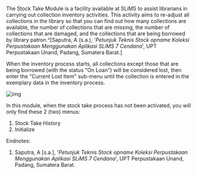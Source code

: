 The Stock Take Module is a facility available at SLiMS to assist librarians in carrying out collection inventory activities. This activity aims to re-adjust all collections in the library so that you can find out how many collections are available, the number of collections that are missing, the number of collections that are damaged, and the collections that are being borrowed by library patron.^[Saputra, A (s.a.), '*Petunjuk Teknis Stock opname Koleksi Perpustakaan Menggunakan Aplikasi SLiMS 7 Cendana*', UPT Perpustakaan Unand, Padang, Sumatera Barat.]

When the inventory process starts, all collections except those that are being borrowed (with the status "On Loan") will be considered lost, then enter the "Current Lost Item" sub-menu until the collection is entered in the exemplary data in the inventory process.

![img](https://lh4.googleusercontent.com/jIOrRfESpsn3c7QPUaeMF-JCd5HbOUJIBrKnNHsnv2b3zBwpLHrX3GKipLjuSozPED0P6WKuQHdRvOg1ZYo7i9-aE289OcRgtfYL1i8lX0qDvE-sT94FU3MMCKYtBmU0Q8D4Z40k)

In this module, when the stock take process has not been activated, you will only find these 2 (two) menus:

1. Stock Take History
2. Initialize

Endnotes:

1. Saputra, A [s.a.], '*Petunjuk Teknis Stock opname Koleksi Perpustakaan Menggunakan Aplikasi SLiMS 7 Cendana*', UPT Perpustakaan Unand, Padang, Sumatera Barat.
